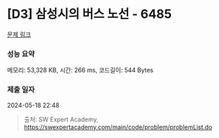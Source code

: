 # [D3] 삼성시의 버스 노선 - 6485 

[문제 링크](https://swexpertacademy.com/main/code/problem/problemDetail.do?contestProbId=AWczm7QaACgDFAWn) 

### 성능 요약

메모리: 53,328 KB, 시간: 266 ms, 코드길이: 544 Bytes

### 제출 일자

2024-05-18 22:48



> 출처: SW Expert Academy, https://swexpertacademy.com/main/code/problem/problemList.do